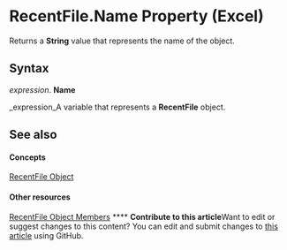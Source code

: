 
# RecentFile.Name Property (Excel)

Returns a  **String** value that represents the name of the object.


## Syntax

 _expression_. **Name**

 _expression_A variable that represents a  **RecentFile** object.


## See also


#### Concepts


 [RecentFile Object](39d0a969-179d-a7bd-e5ab-7baf7930712a.md)
#### Other resources


 [RecentFile Object Members](af06db48-f17a-9039-d252-728001dea3dc.md)
****   **Contribute to this article**Want to edit or suggest changes to this content? You can edit and submit changes to  [this article](https://github.com/jhershey00/VBA_Excel_Test/OpenXMLCon/articles/54bde128-8f11-7bd3-9e17-f6a81f7e6b82.md) using GitHub.

